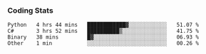 
### Coding Stats
<!--START_SECTION:waka-->

```text
Python   4 hrs 44 mins   ████████████▓░░░░░░░░░░░░   51.07 %
C#       3 hrs 52 mins   ██████████▒░░░░░░░░░░░░░░   41.75 %
Binary   38 mins         █▓░░░░░░░░░░░░░░░░░░░░░░░   06.93 %
Other    1 min           ░░░░░░░░░░░░░░░░░░░░░░░░░   00.26 %
```

<!--END_SECTION:waka-->

